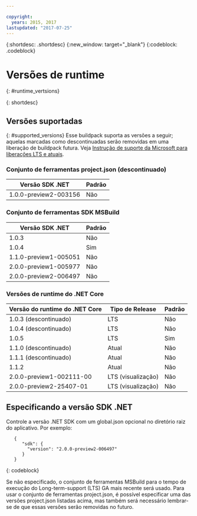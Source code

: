 ```yaml
---

copyright:
  years: 2015, 2017
lastupdated: "2017-07-25"
---
```


{:shortdesc: .shortdesc}
{:new_window: target="_blank"}
{:codeblock: .codeblock}


# Versões de runtime
{: #runtime_vertsions}


{: shortdesc}

## Versões suportadas
{: #supported_versions}
Esse buildpack suporta as versões a seguir; aquelas marcadas como descontinuadas serão removidas em uma liberação de buildpack futura.  Veja [Instrução de suporte da Microsoft para liberações LTS e atuais](https://www.microsoft.com/net/core/support).

### Conjunto de ferramentas project.json (descontinuado)

| Versão SDK .NET        | Padrão |
|-------------------------|---------|
| 1.0.0-preview2-003156   |   Não    |

### Conjunto de ferramentas SDK MSBuild

| Versão SDK .NET        | Padrão |
|-------------------------|---------|
| 1.0.3                   |   Não    |
| 1.0.4                   |   Sim   |
| 1.1.0-preview1-005051   |   Não    |
| 2.0.0-preview1-005977   |   Não    |
| 2.0.0-preview2-006497   |   Não    |

### Versões de runtime do .NET Core

| Versão do runtime do .NET Core | Tipo de Release  | Padrão |
|---------------------------|---------------|---------|
| 1.0.3 (descontinuado)        | LTS           |   Não    |
| 1.0.4 (descontinuado)        | LTS           |   Não    |
| 1.0.5                     | LTS           |   Sim   |
| 1.1.0 (descontinuado)        | Atual       |   Não    |
| 1.1.1 (descontinuado)        | Atual       |   Não    |
| 1.1.2                     | Atual       |   Não    |
| 2.0.0-preview1-002111-00  | LTS (visualização) |   Não    |
| 2.0.0-preview2-25407-01   | LTS (visualização) |   Não    |

## Especificando a versão SDK .NET

Controle a versão .NET SDK com um global.json opcional no diretório raiz do aplicativo. Por exemplo:
```
   {
      "sdk": {
        "version": "2.0.0-preview2-006497"
      }
   }
```
{: codeblock}

Se não especificado, o conjunto de ferramentas MSBuild para o tempo de execução do Long-term-support (LTS) GA mais recente será usado.  Para usar o conjunto de ferramentas project.json, é possível especificar uma das versões project.json listadas acima, mas também será necessário lembrar-se de que essas versões serão removidas no futuro.
